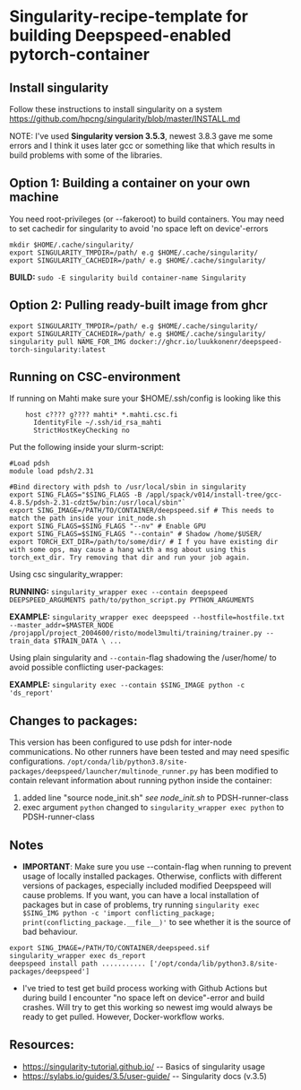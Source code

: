 # Singularity-recipe-template for building Deepspeed-enabled pytorch-container 
## Install singularity
Follow these instructions to install singularity on a system
    https://github.com/hpcng/singularity/blob/master/INSTALL.md

NOTE: I've used **Singularity version 3.5.3**, newest 3.8.3 gave me some errors and I think it uses later gcc or something like that which results in build problems with some of the libraries.

## Option 1: Building a container on your own machine

You need root-privileges (or --fakeroot) to build containers.
You may need to set cachedir for singularity to avoid 'no space left on device'-errors

```
mkdir $HOME/.cache/singularity/
export SINGULARITY_TMPDIR=/path/ e.g $HOME/.cache/singularity/
export SINGULARITY_CACHEDIR=/path/ e.g $HOME/.cache/singularity/
```
**BUILD:** `sudo -E singularity build container-name Singularity`

## Option 2: Pulling ready-built image from ghcr
```
export SINGULARITY_TMPDIR=/path/ e.g $HOME/.cache/singularity/
export SINGULARITY_CACHEDIR=/path/ e.g $HOME/.cache/singularity/
singularity pull NAME_FOR_IMG docker://ghcr.io/luukkonenr/deepspeed-torch-singularity:latest
 ```
## Running on CSC-environment

If running on Mahti make sure your $HOME/.ssh/config is looking like this
```
    host c???? g???? mahti* *.mahti.csc.fi
      IdentityFile ~/.ssh/id_rsa_mahti
      StrictHostKeyChecking no
```   
      
Put the following inside your slurm-script:

```
#Load pdsh
module load pdsh/2.31

#Bind directory with pdsh to /usr/local/sbin in singularity
export SING_FLAGS="$SING_FLAGS -B /appl/spack/v014/install-tree/gcc-4.8.5/pdsh-2.31-cdzt5w/bin:/usr/local/sbin"`
export SING_IMAGE=/PATH/TO/CONTAINER/deepspeed.sif # This needs to match the path inside your init_node.sh
export SING_FLAGS=$SING_FLAGS "--nv" # Enable GPU
export SING_FLAGS=$SING_FLAGS "--contain" # Shadow /home/$USER/
export TORCH_EXT_DIR=/path/to/some/dir/ # I f you have existing dir with some ops, may cause a hang with a msg about using this torch_ext_dir. Try removing that dir and run your job again.
```

Using csc singularity_wrapper:

**RUNNING:**
  `singularity_wrapper exec --contain deepspeed DEEPSPEED_ARGUMENTS path/to/python_script.py PYTHON_ARGUMENTS`

**EXAMPLE:**
  ```singularity_wrapper exec deepspeed --hostfile=hostfile.txt --master_addr=$MASTER_NODE /projappl/project_2004600/risto/model3multi/training/trainer.py --train_data $TRAIN_DATA \ ... ```

Using plain singularity and `--contain`-flag shadowing the /user/home/ to avoid possible conflicting user-packages:

**EXAMPLE:**
```singularity exec --contain $SING_IMAGE python -c 'ds_report'```


## Changes to packages:
This version has been configured to use pdsh for inter-node communications. No other runners have been tested and may need spesific configurations. 
`/opt/conda/lib/python3.8/site-packages/deepspeed/launcher/multinode_runner.py` has been modified to contain relevant information about running python inside the container: 
1) added line "source node_init.sh" *see node_init.sh* to PDSH-runner-class
2) exec argument `python` changed to `singularity_wrapper exec python` to PDSH-runner-class

## Notes
* **IMPORTANT**: Make sure you use --contain-flag when running to prevent usage of locally installed packages. Otherwise, conflicts with different versions of packages, especially included modified Deepspeed will cause problems. 
If you want, you can have a local installation of packages but in case of problems, try running ```singularity exec $SING_IMG python -c 'import conflicting_package; print(conflicting_package.__file__)'``` to see whether it is the source of bad behaviour. 

```
export SING_IMAGE=/PATH/TO/CONTAINER/deepspeed.sif 
singularity_wrapper exec ds_report 
deepspeed install path ........... ['/opt/conda/lib/python3.8/site-packages/deepspeed']
```

* I've tried to test get build process working with Github Actions but during build I encounter "no space left on device"-error and build crashes. Will try to get this working so newest img would always be ready to get pulled. However, Docker-workflow works.




## Resources:
   * https://singularity-tutorial.github.io/ -- Basics of singularity usage
   * https://sylabs.io/guides/3.5/user-guide/ -- Singularity docs (v.3.5)
